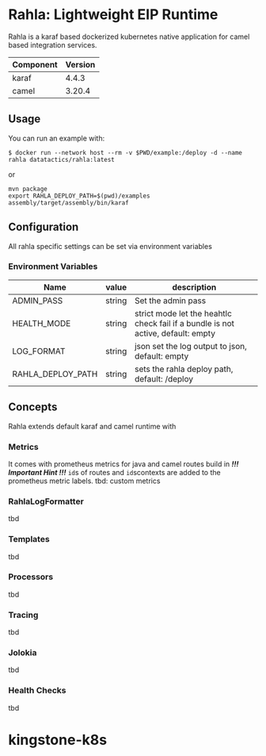 
# Rahla: Lightweight EIP Runtime

Rahla is a karaf based dockerized kubernetes native application for camel based integration
services.

| Component | Version |
|-----------|---------|
| karaf     | 4.4.3   |
| camel     | 3.20.4  |
## Usage

You can run an example with:

```
$ docker run --network host --rm -v $PWD/example:/deploy -d --name rahla datatactics/rahla:latest
```
or
```
mvn package
export RAHLA_DEPLOY_PATH=$(pwd)/examples
assembly/target/assembly/bin/karaf
```
## Configuration
All rahla specific settings can be set via environment variables
### Environment Variables
| Name                        | value  | description                                                                      |
|-----------------------------|--------|----------------------------------------------------------------------------------|
| ADMIN_PASS                  | string | Set the admin pass                                                               |
| HEALTH_MODE                 | string | strict mode let the heahtlc check fail if a bundle is not active, default: empty |                                 
| LOG_FORMAT                  | string | json set the log output to json, default: empty                                  |         
| RAHLA_DEPLOY_PATH           | string | sets the rahla deploy path, default: /deploy                                     |
## Concepts 
Rahla extends default karaf and camel runtime with 

### Metrics
It comes with prometheus metrics for java and camel routes build in 
***!!! Important Hint !!!***
```id```s of routes and ```id```scontexts are added to the prometheus metric labels.
tbd: custom metrics
### RahlaLogFormatter
tbd
### Templates
tbd
### Processors
tbd
### Tracing
tbd
### Jolokia
tbd
### Health Checks
tbd

# kingstone-k8s
